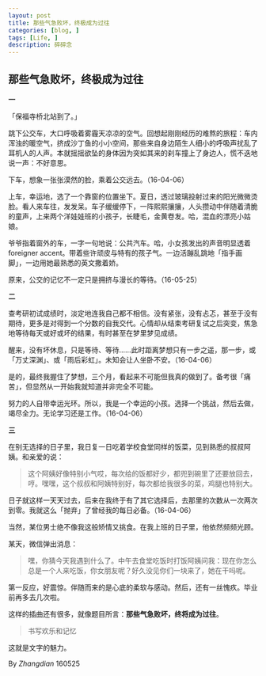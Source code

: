 ```yaml
---
layout: post
title: 那些气急败坏，终极成为过往 
categories: [blog, ]
tags: [Life, ]
description: 碎碎念
---
```


## 那些气急败坏，终极成为过往

**一**

「保福寺桥北站到了。」

跳下公交车，大口呼吸着雾霾天凉凉的空气。回想起刚刚经历的难熬的旅程：车内浑浊的暖空气，挤成沙丁鱼的小小空间，那些来自身边陌生人细小的呼吸声扰乱了耳机人的人声。本就摇摇欲坠的身体因为突如其来的刹车撞上了身边人，慌不迭地说一声：不好意思。

下车，想象一张张漠然的脸，乘着公交远去。（16-04-06）

上车，幸运地，选了一个靠窗的位置坐下。夏日，透过玻璃投射过来的阳光微微烫脸。看人来车往，发发呆。车子缓缓停下，一阵熙熙攘攘，人头攒动中伴随着清脆的童声，上来两个洋娃娃班的小孩子，长睫毛，金黄卷发。哈，混血的漂亮小姑娘。

爷爷指着窗外的车，一字一句地说：公共汽车。哈，小女孩发出的声音明显透着 foreigner accent。带着些许顽皮与特有的孩子气。一边活蹦乱跳地「指手画脚」，一边用她最熟悉的英文撒着娇。

原来，公交的记忆不一定只是拥挤与漫长的等待。（16-05-25）

**二**

查考研初试成绩时，淡定地连我自己都不相信。没有紧张，没有忐忑，甚至于没有期待，更多是对得到一个分数的自我交代。心情却从结束考研复试之后突变，焦急地等待每天或好或坏的结果，有时甚至在梦里梦见成绩。

醒来，没有坏休息，只是等待、等待……此时距离梦想只有一步之遥，那一步，或「万丈深渊」、或「雨后彩虹」。未知会让人坐卧不安。（16-04-06）

是的，最终我握住了梦想，三个月，看起来不可能但我真的做到了。备考很「痛苦」，但显然从一开始我就知道并非完全不可能。

努力的人自带幸运光环。所以，我是一个幸运的小孩。选择一个挑战，然后去做，竭尽全力。无论学习还是工作。（16-04-06）

**三**

在别无选择的日子里，我日复一日吃着学校食堂同样的饭菜，见到熟悉的叔叔阿姨。和亲爱的说：

> 这个阿姨好像特别小气哎，每次给的饭都好少，都兜到碗里了还要放回去，哼。嘿嘿，这个叔叔和阿姨特别好，每次都给我很多的菜，鸡腿也特别大。

日子就这样一天天过去，后来在我终于有了其它选择后，去那里的次数从一次两次到零。我就这么「抛弃」了曾经我的每日必备。（16-04-06）

当然，某位男士绝不像我这般矫情又挑食。在我上班的日子里，他依然频频光顾。

某天，微信弹出消息：

> 嘿，你猜今天我遇到什么了。中午去食堂吃饭时打饭阿姨问我：现在你怎么总是一个人来吃饭，你女朋友呢？好久没见你们一块来了，她在干吗呢。

第一反应，好震惊。伴随而来的是心底的柔软与感动。然后，还有一丝愧疚。毕业前再多去几次啦。

这样的插曲还有很多，就像题目所言：**那些气急败坏，终将成为过往**。

> 书写欢乐和记忆

这就是文字的魅力。

By *Zhangdian* 160525